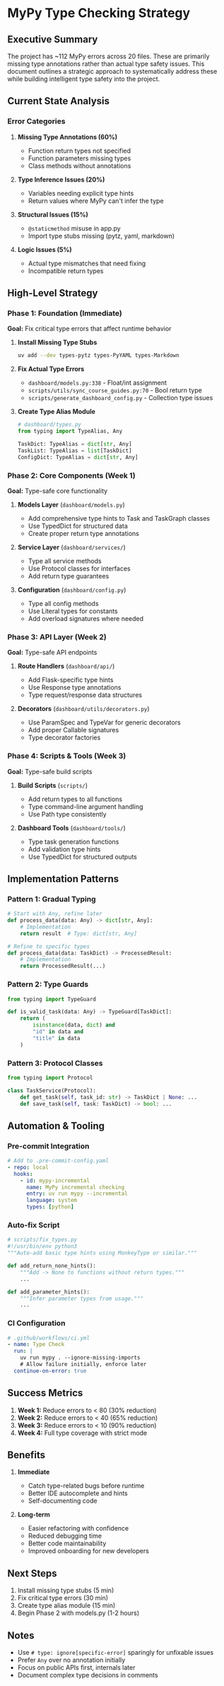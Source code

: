 # MyPy Type Checking Strategy

## Executive Summary

The project has ~112 MyPy errors across 20 files. These are primarily missing type annotations rather than actual type safety issues. This document outlines a strategic approach to systematically address these while building intelligent type safety into the project.

## Current State Analysis

### Error Categories

1. **Missing Type Annotations (60%)** 
   - Function return types not specified
   - Function parameters missing types
   - Class methods without annotations

2. **Type Inference Issues (20%)**
   - Variables needing explicit type hints
   - Return values where MyPy can't infer the type

3. **Structural Issues (15%)**
   - `@staticmethod` misuse in app.py
   - Import type stubs missing (pytz, yaml, markdown)

4. **Logic Issues (5%)**
   - Actual type mismatches that need fixing
   - Incompatible return types

## High-Level Strategy

### Phase 1: Foundation (Immediate)
**Goal:** Fix critical type errors that affect runtime behavior

1. **Install Missing Type Stubs**
   ```bash
   uv add --dev types-pytz types-PyYAML types-Markdown
   ```

2. **Fix Actual Type Errors**
   - `dashboard/models.py:338` - Float/int assignment
   - `scripts/utils/sync_course_guides.py:70` - Bool return type
   - `scripts/generate_dashboard_config.py` - Collection type issues

3. **Create Type Alias Module**
   ```python
   # dashboard/types.py
   from typing import TypeAlias, Any
   
   TaskDict: TypeAlias = dict[str, Any]
   TaskList: TypeAlias = list[TaskDict]
   ConfigDict: TypeAlias = dict[str, Any]
   ```

### Phase 2: Core Components (Week 1)
**Goal:** Type-safe core functionality

1. **Models Layer** (`dashboard/models.py`)
   - Add comprehensive type hints to Task and TaskGraph classes
   - Use TypedDict for structured data
   - Create proper return type annotations

2. **Service Layer** (`dashboard/services/`)
   - Type all service methods
   - Use Protocol classes for interfaces
   - Add return type guarantees

3. **Configuration** (`dashboard/config.py`)
   - Type all config methods
   - Use Literal types for constants
   - Add overload signatures where needed

### Phase 3: API Layer (Week 2)
**Goal:** Type-safe API endpoints

1. **Route Handlers** (`dashboard/api/`)
   - Add Flask-specific type hints
   - Use Response type annotations
   - Type request/response data structures

2. **Decorators** (`dashboard/utils/decorators.py`)
   - Use ParamSpec and TypeVar for generic decorators
   - Add proper Callable signatures
   - Type decorator factories

### Phase 4: Scripts & Tools (Week 3)
**Goal:** Type-safe build scripts

1. **Build Scripts** (`scripts/`)
   - Add return types to all functions
   - Type command-line argument handling
   - Use Path type consistently

2. **Dashboard Tools** (`dashboard/tools/`)
   - Type task generation functions
   - Add validation type hints
   - Use TypedDict for structured outputs

## Implementation Patterns

### Pattern 1: Gradual Typing
```python
# Start with Any, refine later
def process_data(data: Any) -> dict[str, Any]:
    # Implementation
    return result  # Type: dict[str, Any]

# Refine to specific types
def process_data(data: TaskDict) -> ProcessedResult:
    # Implementation  
    return ProcessedResult(...)
```

### Pattern 2: Type Guards
```python
from typing import TypeGuard

def is_valid_task(data: Any) -> TypeGuard[TaskDict]:
    return (
        isinstance(data, dict) and
        "id" in data and
        "title" in data
    )
```

### Pattern 3: Protocol Classes
```python
from typing import Protocol

class TaskService(Protocol):
    def get_task(self, task_id: str) -> TaskDict | None: ...
    def save_task(self, task: TaskDict) -> bool: ...
```

## Automation & Tooling

### Pre-commit Integration
```yaml
# Add to .pre-commit-config.yaml
- repo: local
  hooks:
    - id: mypy-incremental
      name: MyPy incremental checking
      entry: uv run mypy --incremental
      language: system
      types: [python]
```

### Auto-fix Script
```python
# scripts/fix_types.py
#!/usr/bin/env python3
"""Auto-add basic type hints using MonkeyType or similar."""

def add_return_none_hints():
    """Add -> None to functions without return types."""
    ...

def add_parameter_hints():
    """Infer parameter types from usage."""
    ...
```

### CI Configuration
```yaml
# .github/workflows/ci.yml
- name: Type Check
  run: |
    uv run mypy . --ignore-missing-imports
    # Allow failure initially, enforce later
  continue-on-error: true
```

## Success Metrics

1. **Week 1:** Reduce errors to < 80 (30% reduction)
2. **Week 2:** Reduce errors to < 40 (65% reduction)  
3. **Week 3:** Reduce errors to < 10 (90% reduction)
4. **Week 4:** Full type coverage with strict mode

## Benefits

1. **Immediate**
   - Catch type-related bugs before runtime
   - Better IDE autocomplete and hints
   - Self-documenting code

2. **Long-term**
   - Easier refactoring with confidence
   - Reduced debugging time
   - Better code maintainability
   - Improved onboarding for new developers

## Next Steps

1. Install missing type stubs (5 min)
2. Fix critical type errors (30 min)
3. Create type alias module (15 min)
4. Begin Phase 2 with models.py (1-2 hours)

## Notes

- Use `# type: ignore[specific-error]` sparingly for unfixable issues
- Prefer `Any` over no annotation initially
- Focus on public APIs first, internals later
- Document complex type decisions in comments